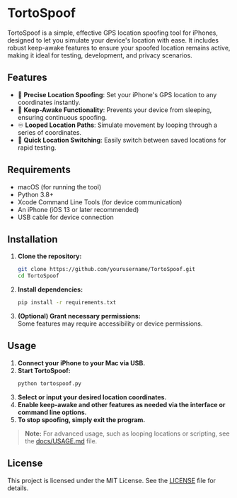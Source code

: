 
# TortoSpoof

TortoSpoof is a simple, effective GPS location spoofing tool for iPhones, designed to let you simulate your device's location with ease. It includes robust keep-awake features to ensure your spoofed location remains active, making it ideal for testing, development, and privacy scenarios.

## Features

- 📍 **Precise Location Spoofing**: Set your iPhone's GPS location to any coordinates instantly.
- 🛑 **Keep-Awake Functionality**: Prevents your device from sleeping, ensuring continuous spoofing.
- ♾ **Looped Location Paths**: Simulate movement by looping through a series of coordinates.
- 🔄 **Quick Location Switching**: Easily switch between saved locations for rapid testing.

## Requirements

- macOS (for running the tool)
- Python 3.8+
- Xcode Command Line Tools (for device communication)
- An iPhone (iOS 13 or later recommended)
- USB cable for device connection

## Installation

1. **Clone the repository:**
   ```bash
   git clone https://github.com/yourusername/TortoSpoof.git
   cd TortoSpoof
   ```
2. **Install dependencies:**
   ```bash
   pip install -r requirements.txt
   ```
3. **(Optional) Grant necessary permissions:**  
   Some features may require accessibility or device permissions.

## Usage

1. **Connect your iPhone to your Mac via USB.**
2. **Start TortoSpoof:**
   ```bash
   python tortospoof.py
   ```
3. **Select or input your desired location coordinates.**
4. **Enable keep-awake and other features as needed via the interface or command line options.**
5. **To stop spoofing, simply exit the program.**

> **Note:** For advanced usage, such as looping locations or scripting, see the [docs/USAGE.md](docs/USAGE.md) file.

## License

This project is licensed under the MIT License. See the [LICENSE](LICENSE) file for details.
